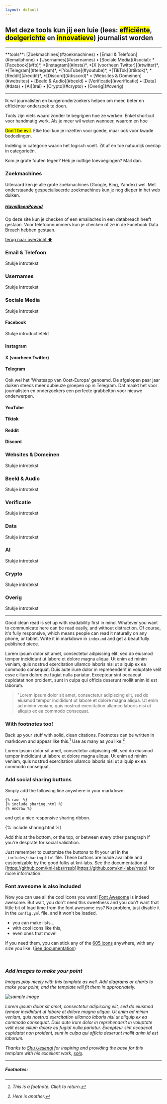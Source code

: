 ```yaml
---
layout: default
---
```


## Met deze tools kun jij een luie (lees: <mark>efficiënte</mark>, <mark>doelgerichte</mark> en <mark>innovatieve</mark>) journalist worden

<hr>
**tools**: [Zoekmachines](#zoekmachines) • [Email & Telefoon](#emailphone) • [Usernames](#usernames) • [Sociale Media](#social):  *[Facebook](#fb)*, *[Instagram](#insta)*, *[X (voorheen Twitter)](#twitter)*, *[Telegram](#telegram)*, *[YouTube](#youtube)*, *[TikTok](#tiktok)*, *[Reddit](#reddit)*, *[Discord](#discord)* • [Websites & Domeinen](#websites) • [Beeld & Audio](#beeld) • [Verificatie](#verificatie) • [Data](#data) • [AI](#ai) • [Crypto](#crypto) • [Overig](#overig)
<hr>

Ik wil journalisten en burgeronderzoekers helpen om meer, beter en efficiënter onderzoek te doen.


Tools zijn niets waard zonder te begrijpen hoe ze werken. Enkel shortcut voor handmatig werk. Als je meer wil weten wanneer, waarom en hoe 

<mark>Don’t be evil</mark>. Elke tool kun je inzetten voor goede, maar ook voor kwade bedoelingen.

Indeling in categorie waarin het logisch voelt. Zit af en toe natuurlijk overlap in categorieën.

Kom je grote fouten tegen? Heb je nuttige toevoegingen? Mail dan.

### <a id="zoekmachines"> <i class="fa fa-search" aria-hidden="true"></i>Zoekmachines
Uiteraard ken je alle grote zoekmachines (Google, Bing, Yandex) wel. Met onderstaande gespecialiseerde zoekmachines kun je  nog dieper in het web duiken. <i class="fa-solid fa-magnifying-glass"></i>

##### [HaveIBeenPownd](https://haveibeenpwned.com/)
Op deze site kun je checken of een emailadres in een databreach heeft gestaan. Voor telefoonnummers kun je checken of ze in de Facebook Data Breach hebben gestaan.

[terug naar overzicht ⬆](#)

### <a id="emailphone"></a>Email & Telefoon
Stukje introtekst

### <a id="usernames"></a>Usernames
Stukje introtekst

### <a id="social"></a>Sociale Media
Stukje introtekst

#### <a id="fb"></a>Facebook
Stukje introductietekt

#####

#####

#####

#### <a id="insta"></a>Instagram

#### <a id="twitter"></a>X (voorheen Twitter)

#### <a id="telegram"></a>Telegram
Ook wel het 'Whatsapp van Oost-Europa' genoemd. De afgelopen paar jaar duiken steeds meer dubieuze groepen op in Telegram. Dat maakt het voor journalisten en onderzoekers een perfecte grabbelton voor nieuwe onderwerpen.

#### <a id="youtube"></a>YouTube

#### <a id="tiktok"></a>Tiktok

#### <a id="reddit"></a>Reddit

#### <a id="discord"></a>Discord

### <a id="websites"></a>Websites & Domeinen
Stukje introtekst

### <a id="beeld"></a>Beeld & Audio
Stukje introtekst

### <a id="verificatie"></a>Verificatie
Stukje introtekst

### <a id="data"></a>Data
Stukje introtekst

### <a id="ai"></a>AI
Stukje introtekst

### <a id="crypto"></a>Crypto
Stukje introtekst

### <a id="overig"></a>Overig
Stukje introtekst





<hr>



Good clean read is set up with readability first in mind. Whatever you want to communicate here can be read easily, and without distraction. Of course, it's fully responsive, which means people can read it naturally on any phone, or tablet. Write it in markdown in <code>index.md</code> and get a beautifully published piece.

Lorem ipsum dolor sit amet, consectetur adipiscing elit, sed do eiusmod tempor incididunt ut labore et dolore magna aliqua. Ut enim ad minim veniam, quis nostrud exercitation ullamco laboris nisi ut aliquip ex ea commodo consequat. Duis aute irure dolor in reprehenderit in voluptate velit esse cillum dolore eu fugiat nulla pariatur. Excepteur sint occaecat cupidatat non proident, sunt in culpa qui officia deserunt mollit anim id est laborum.

> "Lorem ipsum dolor sit amet, consectetur adipiscing elit, sed do eiusmod tempor incididunt ut labore et dolore magna aliqua. Ut enim ad minim veniam, quis nostrud exercitation ullamco laboris nisi ut aliquip ex ea commodo consequat.

### With footnotes too!

Back up your stuff with solid, clean citations. Footnotes can be written in markdown and appear like this.[^1] Use as many as you like.[^2]

Lorem ipsum dolor sit amet, consectetur adipiscing elit, sed do eiusmod tempor incididunt ut labore et dolore magna aliqua. Ut enim ad minim veniam, quis nostrud exercitation ullamco laboris nisi ut aliquip ex ea commodo consequat.

### Add social sharing buttons

Simply add the following line anywhere in your markdown:

<pre><code>{% raw  %}
{% include sharing.html %}
{% endraw %}
</code></pre>

and get a nice responsive sharing ribbon.

{% include sharing.html %}

Add this at the bottom, or the top, or between every other paragraph if you're desprate for social validation.

Just remember to customize the buttons to fit your url in the `_includes/sharing.html` file. These buttons are made available and customizable by the good folks at kni-labs. See the documentation at [https://github.com/kni-labs/rrssb](https://github.com/kni-labs/rrssb) for more information.

### Font awesome is also included

<i class="fa fa-quote-left fa-3x fa-pull-left fa-border"></i> Now you can use all the cool icons you want! [Font Awesome](http://fontawesome.io) is indeed awesome. But wait, you don't need this sweetness and you don't want that little bit of load time from the font awesome css? No problem, just disable it in the `config.yml` file, and it won't be loaded.

<ul class="fa-ul">
  <li><i class="fa-li fa fa-check-square"></i>you can make lists...</li>
  <li><i class="fa-li fa fa-check-square-o"></i>with cool icons like this,</li>
  <li><i class="fa-li fa fa-spinner fa-spin"></i>even ones that move!</li>
</ul>

If you need them, you can stick any of the [605 icons](http://fontawesome.io/icons/) anywhere, with any size you like. ([See documentation](http://fontawesome.io/examples/))

<i class="fa fa-building"></i>&nbsp;&nbsp;<i class="fa fa-bus fa-lg"></i>&nbsp;&nbsp;<i class="fa fa-cube fa-2x"></i>&nbsp;&nbsp;<i class="fa fa-paper-plane fa-3x"></i>&nbsp;&nbsp;<i class="fa fa-camera-retro fa-4x">

### Add images to make your point

Images play nicely with this template as well. Add diagrams or charts to make your point, and the template will fit them in appropriately.

<img src="images/hello.svg" alt="sample image">

Lorem ipsum dolor sit amet, consectetur adipiscing elit, sed do eiusmod tempor incididunt ut labore et dolore magna aliqua. Ut enim ad minim veniam, quis nostrud exercitation ullamco laboris nisi ut aliquip ex ea commodo consequat. Duis aute irure dolor in reprehenderit in voluptate velit esse cillum dolore eu fugiat nulla pariatur. Excepteur sint occaecat cupidatat non proident, sunt in culpa qui officia deserunt mollit anim id est laborum.

Thanks to [Shu Uesengi](https://github.com/chibicode) for inspiring and providing the base for this template with his excellent work, [solo](https://github.com/chibicode).

<hr>

##### Footnotes:

[^1]: This is a footnote. Click to return.

[^2]: Here is another.
